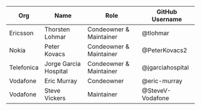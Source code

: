 | Org                    | Name                                      | Role | GitHub Username        |
| -----------------------| ------------------------------------------| ---| -----------------------|
| Ericsson | Thorsten Lohmar | Condeowner & Maintainer | @tlohmar |
| Nokia | Peter Kovacs | Condeowner & Maintainer | @PeterKovacs2 |
| Telefonica| Jorge Garcia Hospital | Condeowner & Maintainer | @jgarciahospital |
| Vodafone | Eric Murray | Condeowner | @eric-murray |
| Vodafone | Steve Vickers | Maintainer | @SteveV-Vodafone |